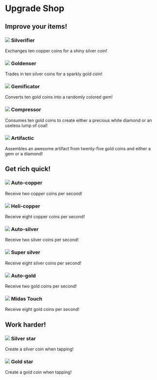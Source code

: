 # Upgrade Shop

## Improve your items!

### ![](entity/copper_converter.png) Silverifier

Exchanges ten copper coins for a shiny silver coin!

### ![](entity/silver_converter.png) Goldenser

Trades in ten silver coins for a sparkly gold coin!

### ![](entity/gem_converter.png) Gemificator

Converts ten gold coins into a randomly colored gem!

### ![](entity/diamond_converter.png) Compressor

Consumes ten gold coins to create either a precious white diamond or an useless lump of coal!

### ![](entity/crown_converter.png) Artifactic

Assembles an awesome artifact from twenty-five gold coins and either a gem or a diamond!

## Get rich quick!

### ![](entity/upgrade_copper.png) Auto-copper

Receive two copper coins per second!

### ![](entity/upgrade_copper.png) Heli-copper

Receive eight copper coins per second!

### ![](entity/upgrade_silver.png) Auto-silver

Receive two silver coins per second!

### ![](entity/upgrade_silver.png) Super silver

Receive eight silver coins per second!

### ![](entity/upgrade_gold.png) Auto-gold

Receive two gold coins per second!

### ![](entity/upgrade_gold.png) Midas Touch

Receive eight gold coins per second!

## Work harder!

### ![](entity/upgrade_silver.png) Silver star

Create a silver coin when tapping!

### ![](entity/upgrade_gold.png) Gold star

Create a gold coin when tapping!
